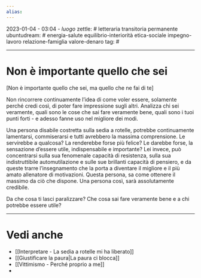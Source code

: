 ```yaml
---
alias: 
---
```

2023-01-04 - 03:04 - *luogo*
zettle: # letteraria transitoria permanente
ubuntudream: # energia-salute equilibrio-interiorità etica-sociale impegno-lavoro relazione-famiglia valore-denaro 
tag: #

---
# Non è importante quello che sei
[Non è importante quello che sei, ma quello che ne fai di te]

Non rincorrere continuamente l’idea di come voler essere, solamente perché credi così, di poter fare impressione sugli altri. Analizza chi sei veramente, quali sono le cose che sai fare veramente bene, quali sono i tuoi punti forti - e adesso fanne uso nel migliore dei modi.

Una persona disabile costretta sulla sedia a rotelle, potrebbe continuamente lamentarsi, commiserarsi e tutti avrebbero la massima comprensione. Le servirebbe a qualcosa? La renderebbe forse più felice? Le darebbe forse, la sensazione d’essere utile, indispensabile e importante? Lei invece, può concentrarsi sulla sua fenomenale capacità di resistenza, sulla sua indistruttibile automutilazione e sulle sue brillanti capacità di pensiero, e da queste trarre l’insegnamento che la porta a diventare il migliore e il più amato allenatore di motivazioni. Questa persona, sa come ottenere il massimo da ciò che dispone. Una persona così, sarà assolutamente credibile.

Da che cosa ti lasci paralizzare? Che cosa sai fare veramente bene e a chi potrebbe essere utile?



---
# Vedi anche
- [[Interpretare - La sedia a rotelle mi ha liberato]]
- [[Giustificare la paura|La paura ci blocca]]
- [[Vittimismo - Perché proprio a me]]
- 